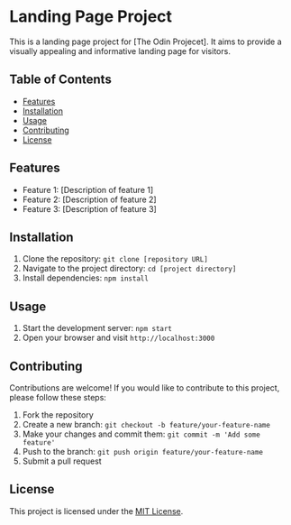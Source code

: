 # Landing Page Project

This is a landing page project for [The Odin Projecet]. It aims to provide a visually appealing and informative landing page for visitors.

## Table of Contents

- [Features](#features)
- [Installation](#installation)
- [Usage](#usage)
- [Contributing](#contributing)
- [License](#license)

## Features

- Feature 1: [Description of feature 1]
- Feature 2: [Description of feature 2]
- Feature 3: [Description of feature 3]

## Installation

1. Clone the repository: `git clone [repository URL]`
2. Navigate to the project directory: `cd [project directory]`
3. Install dependencies: `npm install`

## Usage

1. Start the development server: `npm start`
2. Open your browser and visit `http://localhost:3000`

## Contributing

Contributions are welcome! If you would like to contribute to this project, please follow these steps:

1. Fork the repository
2. Create a new branch: `git checkout -b feature/your-feature-name`
3. Make your changes and commit them: `git commit -m 'Add some feature'`
4. Push to the branch: `git push origin feature/your-feature-name`
5. Submit a pull request

## License

This project is licensed under the [MIT License](LICENSE).
